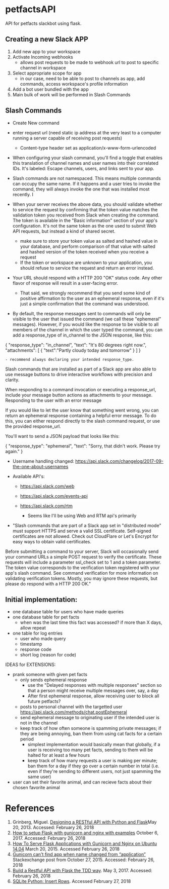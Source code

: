 # petfactsAPI
API for petfacts slackbot using flask.

## Creating a new Slack APP
1) Add new app to your workspace
2) Activate Incoming webhooks
    - allows post requests to be made to webhook url to post to specific channel in workspace
3) Select appropriate scope for app
    - in our case, need to be able to post to channels as app, add commands, access workspace's profile information
4) Add a bot user bundled with the app
5) Main bulk of work will be performed in Slash Commands

## Slash Commands
- Create New command
- enter request url (need static ip address at the very least to a computer running a server capable of receiving post requests)
    - Content-type header set as application/x-www-form-urlencoded
- When configuring your slash command, you'll find a toggle that enables this translation of channel names and user names into their correlated IDs. It's labeled: Escape channels, users, and links sent to your app.
- Slash commands are not namespaced. This means multiple commands can occupy the same name. If it happens and a user tries to invoke the command, they will always invoke the one that was installed most recently. I
- When your server receives the above data, you should validate whether to service the request by confirming that the token value matches the validation token you received from Slack when creating the command. The token is available in the "Basic information" section of your app's configuration. It's not the same token as the one used to submit Web API requests, but instead a kind of shared secret.
    - make sure to store your token value as salted and hashed value in your database, and perform comparison of that value with salted and hashed version of the token received when you receive a request
    - If the token or workspace are unknown to your application, you should refuse to service the request and return an error instead.
- Your URL should respond with a HTTP 200 "OK" status code. Any other flavor of response will result in a user-facing error.
    - That said, we strongly recommend that you send some kind of positive affirmation to the user as an ephemeral response, even if it's just a simple confirmation that the command was understood.

- By default, the response messages sent to commands will only be visible to the user that issued the command (we call these "ephemeral" messages). However, if you would like the response to be visible to all members of the channel in which the user typed the command, you can add a response_type of in_channel to the JSON response, like this:

{
    "response_type": "in_channel",
    "text": "It's 80 degrees right now.",
    "attachments": [
        {
            "text":"Partly cloudy today and tomorrow"
        }
    ]
}

    - recommend always declaring your intended response_type.

Slash commands that are installed as part of a Slack app are also able to use message buttons to drive interactive workflows with precision and clarity.

When responding to a command invocation or executing a response_url, include your message button actions as attachments to your message.
Responding to the user with an error message

If you would like to let the user know that something went wrong, you can return an ephemeral response containing a helpful error message. To do this, you can either respond directly to the slash command request, or use the provided response_url.

You'll want to send a JSON payload that looks like this:

{
  "response_type": "ephemeral",
  "text": "Sorry, that didn't work. Please try again."
}

- Username handling changed: https://api.slack.com/changelog/2017-09-the-one-about-usernames

- Available API's:
    - https://api.slack.com/web
    - https://api.slack.com/events-api
    - https://api.slack.com/rtm

        - Seems like I'll be using Web and RTM api's primarily

- "Slash commands that are part of a Slack app set in "distributed mode" must support HTTPS and serve a valid SSL certificate. Self-signed certificates are not allowed. Check out CloudFlare or Let's Encrypt for easy ways to obtain valid certificates.

Before submitting a command to your server, Slack will occasionally send your command URLs a simple POST request to verify the certificate. These requests will include a parameter ssl_check set to 1 and a token parameter. The token value corresponds to the verification token registered with your app's slash command. See command verification for more information on validating verification tokens. Mostly, you may ignore these requests, but please do respond with a HTTP 200 OK."


## Initial implementation:

- one database table for users who have made queries
- one database table for pet facts
    - when was the last time this fact was accessed? if more than X days, allow repeat
- one table for log entries
    - user who made query
    - timestamp
    - response code
    - short log (reason for code)

IDEAS for EXTENSIONS:
- prank someone with given pet facts
    - only sends ephemeral response
        - use the "Delayed responses with multiple responses" section so that a person might receive multiple messages over, say, a day
        - After first ephemeral response, allow receiving user to block all future petfacts?
    - posts to personal channel with the targetted user
        https://api.slack.com/methods/chat.postEphemeral
    - send ephemeral message to originating user if the intended user is not in the channel
    - keep track of how often someone is spamming private messages; if they are being annoying, ban them from using cat facts for a certain period
        - simplest implementation would basically mean that globally, if a user is receiving too many pet facts, sending to them will be halted for at least a few hours
        - keep track of how many requests a user is making per minute; ban them for a day if they go over a certain number in total (i.e. even if they're sending to different users, not just spamming the same user)
- user can set their favorite animal, and can recieve facts about their chosen favorite animal


# References
1. Grinberg, Miguel. [Designing a RESTful API with Python and Flask](https://blog.miguelgrinberg.com/post/designing-a-restful-api-with-python-and-flask)May 20, 2013. Accessed: February 26, 2018
1. [How to setup Flask with gunicorn and nginx with examples](https://tutorials.technology/tutorials/71-How-to-setup-Flask-with-gunicorn-and-nginx-with-examples.html) October 6, 2017. Accessed: February 26, 2018
1. [How To Serve Flask Applications with Gunicorn and Nginx on Ubuntu 14.04](https://www.digitalocean.com/community/tutorials/how-to-serve-flask-applications-with-gunicorn-and-nginx-on-ubuntu-14-04) March 20, 2015. Accessed February 26, 2018
1. [Gunicorn can't find app when name changed from “application”
](https://stackoverflow.com/questions/33379287/gunicorn-cant-find-app-when-name-changed-from-application/33379650) Stackexchange post from October 27, 2015. Accessed: February 26, 2018
1. [Build a Restful API with Flask the TDD way](https://scotch.io/tutorials/build-a-restful-api-with-flask-the-tdd-way). May 3, 2017. Accessed: February 26, 2018
1. [SQLite Python: Insert Rows](http://www.sqlitetutorial.net/sqlite-python/insert/). Accessed February 27, 2018
